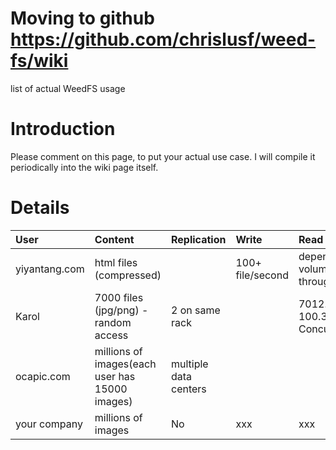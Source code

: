 # Moving to github https://github.com/chrislusf/weed-fs/wiki #

list of actual WeedFS usage

# Introduction #

Please comment on this page, to put your actual use case. I will compile it periodically into the wiki page itself.

# Details #

| User | Content |Replication | Write |Read|
|:-----|:--------|:-----------|:------|:---|
|yiyantang.com |html files (compressed)|            |100+ file/second|depends on the volume server throughout|
| Karol |7000 files (jpg/png) - random access| 2 on same rack |       |7012.78 file/sec, 100.39 MB/sec, Concurrency:282.40|
|ocapic.com| millions of images(each user has 15000 images)| multiple data centers |       |    |
|your company| millions of images| No         | xxx   |xxx |